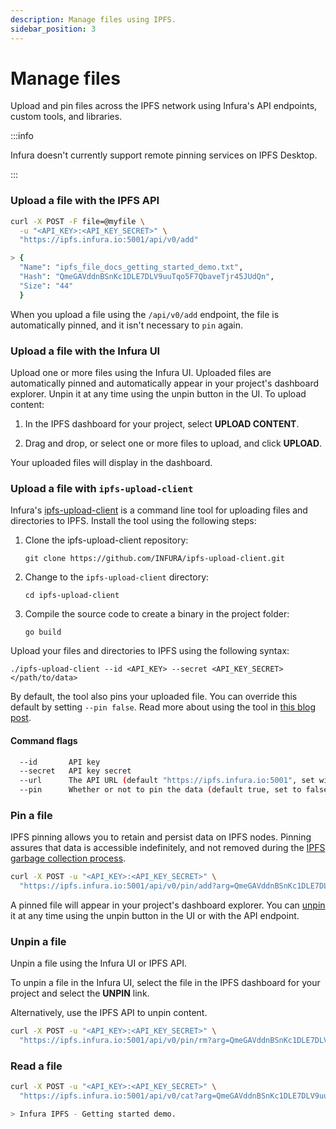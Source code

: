 ```yaml
---
description: Manage files using IPFS.
sidebar_position: 3
---
```


# Manage files

Upload and pin files across the IPFS network using Infura's API endpoints, custom tools, and libraries.

:::info

Infura doesn't currently support remote pinning services on IPFS Desktop.

:::

### Upload a file with the IPFS API

```bash
curl -X POST -F file=@myfile \
  -u "<API_KEY>:<API_KEY_SECRET>" \
  "https://ipfs.infura.io:5001/api/v0/add"

> {
  "Name": "ipfs_file_docs_getting_started_demo.txt",
  "Hash": "QmeGAVddnBSnKc1DLE7DLV9uuTqo5F7QbaveTjr45JUdQn",
  "Size": "44"
  }
```

When you upload a file using the `/api/v0/add` endpoint, the file is automatically pinned, and it isn't necessary to `pin` again.

### Upload a file with the Infura UI

Upload one or more files using the Infura UI. Uploaded files are automatically pinned and automatically appear in your project's dashboard explorer. Unpin it at any time using the unpin button in the UI. To upload content:

1. In the IPFS dashboard for your project, select **UPLOAD CONTENT**.

2. Drag and drop, or select one or more files to upload, and click **UPLOAD**.

Your uploaded files will display in the dashboard.

### Upload a file with `ipfs-upload-client`

Infura's [ipfs-upload-client](https://github.com/INFURA/ipfs-upload-client) is a command line tool for uploading files and directories to IPFS. Install the tool using the following steps:

1. Clone the ipfs-upload-client repository:

   ```
   git clone https://github.com/INFURA/ipfs-upload-client.git
   ```

2. Change to the `ipfs-upload-client` directory:

   ```
   cd ipfs-upload-client
   ```

3. Compile the source code to create a binary in the project folder:

   ```
   go build
   ```

Upload your files and directories to IPFS using the following syntax:

```
./ipfs-upload-client --id <API_KEY> --secret <API_KEY_SECRET> </path/to/data>
```

By default, the tool also pins your uploaded file. You can override this default by setting `--pin false`. Read more
about using the tool in [this blog post](https://blog.infura.io/ipfs-file-upload-client-tool/).

#### Command flags

```bash
  --id       API key
  --secret   API key secret
  --url      The API URL (default "https://ipfs.infura.io:5001", set with --url <CUSTOM_URL>)
  --pin      Whether or not to pin the data (default true, set to false with --pin=false)
```

### Pin a file

IPFS pinning allows you to retain and persist data on IPFS nodes. Pinning assures that data is accessible indefinitely, and
not removed during the [IPFS garbage collection process](https://docs.ipfs.io/concepts/persistence/#garbage-collection).

```bash
curl -X POST -u "<API_KEY>:<API_KEY_SECRET>" \
  "https://ipfs.infura.io:5001/api/v0/pin/add?arg=QmeGAVddnBSnKc1DLE7DLV9uuTqo5F7QbaveTjr45JUdQn"
```

A pinned file will appear in your project's dashboard explorer. You can [unpin](manage-files.md#unpin-a-file) it at any
time using the unpin button in the UI or with the API endpoint.

### Unpin a file

Unpin a file using the Infura UI or IPFS API.

To unpin a file in the Infura UI, select the file in the IPFS dashboard for your project and select the **UNPIN** link.

Alternatively, use the IPFS API to unpin content.

```bash
curl -X POST -u "<API_KEY>:<API_KEY_SECRET>" \
  "https://ipfs.infura.io:5001/api/v0/pin/rm?arg=QmeGAVddnBSnKc1DLE7DLV9uuTqo5F7QbaveTjr45JUdQn"
```

### Read a file

```bash
curl -X POST -u "<API_KEY>:<API_KEY_SECRET>" \
  "https://ipfs.infura.io:5001/api/v0/cat?arg=QmeGAVddnBSnKc1DLE7DLV9uuTqo5F7QbaveTjr45JUdQn"

> Infura IPFS - Getting started demo.
```
